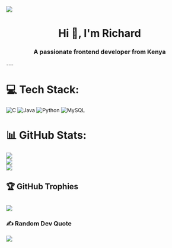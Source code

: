 [![](https://visitcount.itsvg.in/api?id=Y-u-k-i-h&icon=10&color=0)](https://visitcount.itsvg.in)
---
<h1 align="center">Hi 👋, I'm Richard</h1>
<h3 align="center">A passionate frontend developer from Kenya</h3>
---

# 💻 Tech Stack:
![C](https://img.shields.io/badge/c-%2300599C.svg?style=plastic&logo=c&logoColor=white) ![Java](https://img.shields.io/badge/java-%23ED8B00.svg?style=plastic&logo=openjdk&logoColor=white) ![Python](https://img.shields.io/badge/python-3670A0?style=plastic&logo=python&logoColor=ffdd54) ![MySQL](https://img.shields.io/badge/mysql-4479A1.svg?style=plastic&logo=mysql&logoColor=white)
# 📊 GitHub Stats:
![](https://github-readme-stats.vercel.app/api?username=Y-u-k-i-h&theme=tokyonight&hide_border=false&include_all_commits=true&count_private=false)<br/>
![](https://github-readme-streak-stats.herokuapp.com/?user=Y-u-k-i-h&theme=tokyonight&hide_border=false)<br/>
![](https://github-readme-stats.vercel.app/api/top-langs/?username=Y-u-k-i-h&theme=tokyonight&hide_border=false&include_all_commits=true&count_private=false&layout=donut)
## 🏆 GitHub Trophies
![](https://github-profile-trophy.vercel.app/?username=Y-u-k-i-h&theme=tokyonight&no-frame=false&no-bg=false&margin-w=4)
---
### ✍️ Random Dev Quote
![](https://quotes-github-readme.vercel.app/api?type=horizontal&theme=tokyonight)
